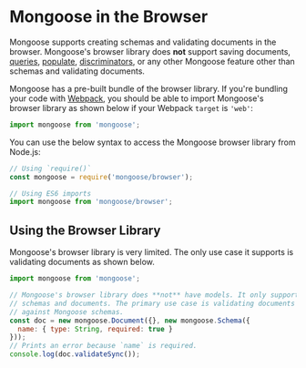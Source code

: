 # Mongoose in the Browser

Mongoose supports creating schemas and validating documents in the browser.
Mongoose's browser library does **not** support saving documents, [queries](http://mongoosejs.com/docs/queries.html), [populate](http://mongoosejs.com/docs/populate.html), [discriminators](http://mongoosejs.com/docs/discriminators.html), or any other Mongoose feature other than schemas and validating documents.

Mongoose has a pre-built bundle of the browser library. If you're bundling your code with [Webpack](https://webpack.js.org/), you should be able to import Mongoose's browser library as shown below if your Webpack `target` is `'web'`:

```javascript
import mongoose from 'mongoose';
```

You can use the below syntax to access the Mongoose browser library from Node.js:

```javascript
// Using `require()`
const mongoose = require('mongoose/browser');

// Using ES6 imports
import mongoose from 'mongoose/browser';
```

<h2 id="usage">Using the Browser Library</h2>

Mongoose's browser library is very limited. The only use case it supports is validating documents as shown below.

```javascript
import mongoose from 'mongoose';

// Mongoose's browser library does **not** have models. It only supports
// schemas and documents. The primary use case is validating documents
// against Mongoose schemas.
const doc = new mongoose.Document({}, new mongoose.Schema({
  name: { type: String, required: true }
}));
// Prints an error because `name` is required.
console.log(doc.validateSync());
```